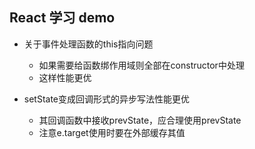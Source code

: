 ## React 学习 demo

- 关于事件处理函数的this指向问题
  - 如果需要给函数绑作用域则全部在constructor中处理
  - 这样性能更优

- setState变成回调形式的异步写法性能更优
  - 其回调函数中接收prevState，应合理使用prevState
  - 注意e.target使用时要在外部缓存其值

